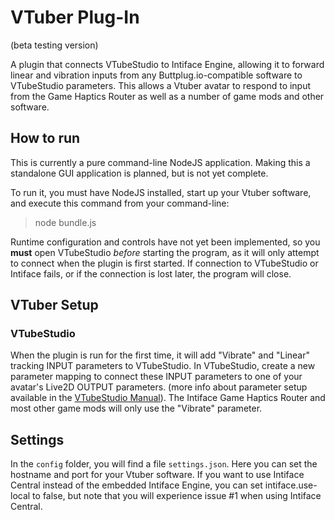 # VTuber Plug-In
(beta testing version)

A plugin that connects VTubeStudio to Intiface Engine, allowing it to forward linear and vibration inputs from any Buttplug.io-compatible software to VTubeStudio parameters. This allows a Vtuber avatar to respond to input from the Game Haptics Router as well as a number of game mods and other software.

## How to run
This is currently a pure command-line NodeJS application. Making this a standalone GUI application is planned, but is not yet complete.

To run it, you must have NodeJS installed, start up your Vtuber software, and execute this command from your command-line:
> node bundle.js

Runtime configuration and controls have not yet been implemented, so you **must** open VTubeStudio *before* starting the program, as it will only attempt to connect when the plugin is first started. If connection to VTubeStudio or Intiface fails, or if the connection is lost later, the program will close.

## VTuber Setup
### VTubeStudio
When the plugin is run for the first time, it will add "Vibrate" and "Linear" tracking INPUT parameters to VTubeStudio. In VTubeStudio, create a new parameter mapping to connect these INPUT parameters to one of your avatar's Live2D OUTPUT parameters. (more info about parameter setup available in the [VTubeStudio Manual](https://github.com/DenchiSoft/VTubeStudio/wiki/VTS-Model-Settings#vts-parameter-setup)). The Intiface Game Haptics Router and most other game mods will only use the "Vibrate" parameter.

## Settings
In the `config` folder, you will find a file `settings.json`. Here you can set the hostname and port for your Vtuber software. If you want to use Intiface Central instead of the embedded Intiface Engine, you can set intiface.use-local to false, but note that you will experience issue #1 when using Intiface Central.